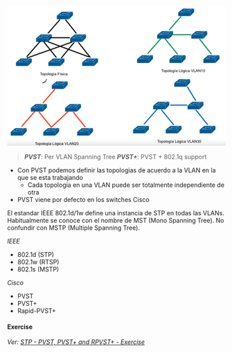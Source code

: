 
![](_anexos_/Screenshot%20from%202024-01-04%2015-42-52.png)

> _**PVST**_: Per VLAN Spanning Tree
> _**PVST+**_: PVST + 802.1q support

- Con PVST podemos definir las topologias de acuerdo a la VLAN en la que se esta trabajando
	- Cada topologia en una VLAN puede ser totalmente independiente de otra 
- PVST viene por defecto en los switches Cisco

El estandar IEEE 802.1d/1w define una instancia de STP en todas las VLANs.
Habitualmente se conoce con el nombre de MST (Mono Spanning Tree). No confundir con MSTP (Multiple Spanning Tree).

_IEEE_
- 802.1d (STP)
- 802.1w (RTSP)
- 802.1s (MSTP)

_Cisco_
- PVST
- PVST+
- Rapid-PVST+

#### Exercise
_Ver: [STP - PVST, PVST+ and RPVST+ - Exercise](STP%20-%20PVST,%20PVST+%20and%20RPVST+%20-%20Exercise.md)_